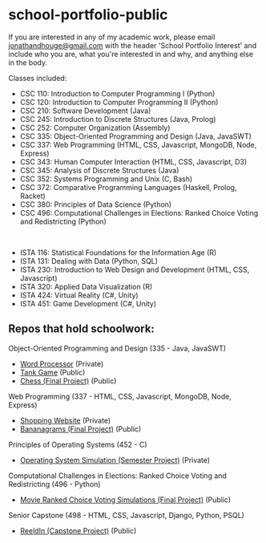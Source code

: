 # school-portfolio-public
If you are interested in any of my academic work, please email jonathandhouge@gmail.com with the header 'School Portfolio Interest' and include who you are, what you're interested in and why, and anything else in the body.

Classes included:

- CSC 110: Introduction to Computer Programming I (Python)
- CSC 120: Introduction to Computer Programming II (Python)
- CSC 210: Software Development (Java)
- CSC 245: Introduction to Discrete Structures (Java, Prolog)
- CSC 252: Computer Organization (Assembly)
- CSC 335: Object-Oriented Programming and Design (Java, JavaSWT)
- CSC 337: Web Programming (HTML, CSS, Javascript, MongoDB, Node, Express)
- CSC 343: Human Computer Interaction (HTML, CSS, Javascript, D3)
- CSC 345: Analysis of Discrete Structures (Java)
- CSC 352: Systems Programming and Unix (C, Bash)
- CSC 372: Comparative Programming Languages (Haskell, Prolog, Racket)
- CSC 380: Principles of Data Science (Python)
- CSC 496: Computational Challenges in Elections: Ranked Choice Voting and Redistricting (Python)
<br/>

- ISTA 116: Statistical Foundations for the Information Age (R)
- ISTA 131: Dealing with Data (Python, SQL)
- ISTA 230: Introduction to Web Design and Development (HTML, CSS, Javascript)
- ISTA 320: Applied Data Visualization (R)
- ISTA 424: Virtual Reality (C#, Unity)
- ISTA 451: Game Development (C#, Unity)

## Repos that hold schoolwork:

Object-Oriented Programming and Design (335 - Java, JavaSWT)

- [Word Processor](https://github.com/jonathanhouge/335A2JD) (Private)
- [Tank Game](https://github.com/jonathanhouge/XTanksForXcitingPeople) (Public)
- [Chess (Final Project)](https://github.com/jonathanhouge/Chesstacular) (Public)

Web Programming (337 - HTML, CSS, Javascript, MongoDB, Node, Express)

- [Shopping Website](https://github.com/jonathanhouge/Ostaa) (Private)
- [Bananagrams (Final Project)](https://github.com/ceecee-h/bananagrams) (Public)

Principles of Operating Systems (452 - C)

- [Operating System Simulation (Semester Project)](https://github.com/jonathanhouge/CSC-452-Phases) (Private)

Computational Challenges in Elections: Ranked Choice Voting and Redistricting (496 - Python)

- [Movie Ranked Choice Voting Simulations (Final Project)](https://github.com/jonathanhouge/MRCV) (Public)

Senior Capstone (498 - HTML, CSS, Javascript, Django, Python, PSQL)

- [ReeldIn (Capstone Project)](https://github.com/jonathanhouge/ReeldIn) (Public)
